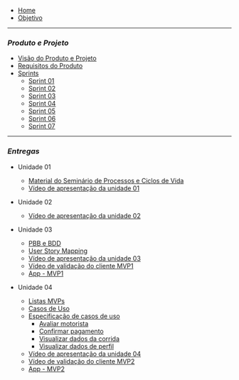 - [Home](README.md)
- [Objetivo](pages/objetivo.md)

----------------------------------------------------
### _**Produto e Projeto**_

- [Visão do Produto e Projeto](pages/VisãodoProdutoeProjeto.md)
- [Requisitos do Produto](pages/ProductBacklog.md)
- [Sprints]()
   - [Sprint 01](pages/Sprint01.md)
   - [Sprint 02](pages/Sprint02.md)
   - [Sprint 03](pages/Sprint03.md)
   - [Sprint 04](pages/Sprint04.md)
   - [Sprint 05](pages/Sprint05.md)
   - [Sprint 06](pages/Sprint06.md)
   - [Sprint 07](pages/Sprint07.md)

----------------------------------------------------
### _**Entregas**_

- Unidade 01 
   - [Material do Seminário de Processos e Ciclos de Vida](pages/MaterialdoSemináriodoProcessoseCiclosdeVida.md)
   - [Vídeo de apresentação da unidade 01](pages/VideoApresentacaoDasEntregas.md)
   
- Unidade 02
   - [Vídeo de apresentação da unidade 02](pages/VideoApresentacaoUnidade2.md)

- Unidade 03
   - [PBB e BDD](pages/PBB_BDD.md)
   - [User Story Mapping](pages/USM.md)
   - [Vídeo de apresentação da unidade 03](pages/VideoApresentacaoUnidade3.md)
   - [Vídeo de validação do cliente MVP1](pages/videoValidacaoCliente.md)
   - [App - MVP1](pages/App.md)

- Unidade 04
   - [Listas MVPs](pages/listasMvp.md)
   - [Casos de Uso](pages/CasosDeUso.md)
   - [Especificação de casos de uso]()
      - [Avaliar motorista](pages/AvaliarMotorista.md)
      - [Confirmar pagamento](pages/ConfirmarPagamento.md)
      - [Visualizar dados da corrida](pages/VisualizarDadosCorrida.md)
      - [Visualizar dados de perfil](pages/VisualizarDadosPerfil.md)
   - [Vídeo de apresentação da unidade 04]()
   - [Vídeo de validação do cliente MVP2]()
   - [App - MVP2](pages/App2.md)




   
